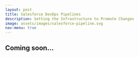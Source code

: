```yaml
---
layout: post
title: Salesforce DevOps Pipelines
description: Setting the Infrastructure to Promote Changes
image: assets/images/salesforce-pipeline.svg
nav-menu: true
---
```

## Coming soon...
